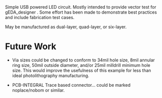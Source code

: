 Simple USB powered LED circuit. Mostly intended to provide vector test for gEDA_designer . Some effort has been made to demonstrate best practices and include fabrication test cases.

May be manufactured as dual-layer, quad-layer, or six-layer.


# Future Work

* Via sizes could be changed to conform to 34mil hole size, 8mil annular ring size, 50mil outside diameter, and/or 25mil milldrill minimum hole size. This would improve the usefulness of this example for less than ideal photolithography manufacturing.

* PCB-INTEGRAL Trace based connector... could be marked noplace/nobom or similar.

